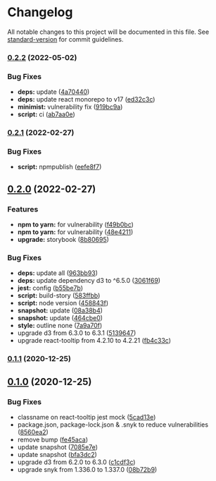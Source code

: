 # Changelog

All notable changes to this project will be documented in this file. See [standard-version](https://github.com/conventional-changelog/standard-version) for commit guidelines.

### [0.2.2](https://github.com/eunchurn/windrose-chart/compare/v0.2.1...v0.2.2) (2022-05-02)


### Bug Fixes

* **deps:** update ([4a70440](https://github.com/eunchurn/windrose-chart/commit/4a70440930a41d8cd8fddf565a2e04b2bc2568f0))
* **deps:** update react monorepo to v17 ([ed32c3c](https://github.com/eunchurn/windrose-chart/commit/ed32c3cdf72da7b2df24ceb0a6d6a4cb167891c3))
* **minimist:** vulnerability fix ([919bc9a](https://github.com/eunchurn/windrose-chart/commit/919bc9a50d7b47ea77c41046fc5feba4424fe83b))
* **script:** ci ([ab7aa0e](https://github.com/eunchurn/windrose-chart/commit/ab7aa0ea25aed5e64b0f7b1d1c74d5d0190504bf))

### [0.2.1](https://github.com/eunchurn/windrose-chart/compare/v0.2.0...v0.2.1) (2022-02-27)


### Bug Fixes

* **script:** npmpublish ([eefe8f7](https://github.com/eunchurn/windrose-chart/commit/eefe8f7300b9152420d70e484ace3bab36e4902e))

## [0.2.0](https://github.com/eunchurn/windrose-chart/compare/v0.1.1...v0.2.0) (2022-02-27)


### Features

* **npm to yarn:** for vulnerability ([f49b0bc](https://github.com/eunchurn/windrose-chart/commit/f49b0bc00e03fb4eb782f7b57b0e89954e38dd7b))
* **npm to yarn:** for vulnerability ([48e4211](https://github.com/eunchurn/windrose-chart/commit/48e421169a8068c6b38b984f4a488acddabba6c6))
* **upgrade:** storybook ([8b80695](https://github.com/eunchurn/windrose-chart/commit/8b80695a9b2a62884e16a806c952aadd21c7602b))


### Bug Fixes

* **deps:** update all ([963bb93](https://github.com/eunchurn/windrose-chart/commit/963bb935d95420c4a160cd04cd6b620088b0f8b7))
* **deps:** update dependency d3 to ^6.5.0 ([3061f69](https://github.com/eunchurn/windrose-chart/commit/3061f69ec7b2e5778d7ee744889d3244e4931205))
* **jest:** config ([b55be7b](https://github.com/eunchurn/windrose-chart/commit/b55be7bb64e0b34410caee01a0268f52bedb0598))
* **script:** build-story ([583ffbb](https://github.com/eunchurn/windrose-chart/commit/583ffbb692b6a8b04baefe635633c331459ae4d1))
* **script:** node version ([458843f](https://github.com/eunchurn/windrose-chart/commit/458843f6b3c8e3332c41a93b6589f07eaf1f9b1b))
* **snapshot:** update ([08a38b4](https://github.com/eunchurn/windrose-chart/commit/08a38b41c8d852e81c2e7e4147dab3b9294a951a))
* **snapshot:** update ([464cbe0](https://github.com/eunchurn/windrose-chart/commit/464cbe0a9138b32c68426668d374728ea1e573b6))
* **style:** outline none ([7a9a70f](https://github.com/eunchurn/windrose-chart/commit/7a9a70f879516a49e1c5f35fd787dab01f7f9b8e))
* upgrade d3 from 6.3.0 to 6.3.1 ([5139647](https://github.com/eunchurn/windrose-chart/commit/5139647f030698fa6372db04d7aa3a0dfd4a8860))
* upgrade react-tooltip from 4.2.10 to 4.2.21 ([fb4c33c](https://github.com/eunchurn/windrose-chart/commit/fb4c33c466cbd92e115220c0e570b945e046f6d3))

### [0.1.1](https://github.com/eunchurn/windrose-chart/compare/v0.1.0...v0.1.1) (2020-12-25)

## [0.1.0](https://github.com/eunchurn/windrose-chart/compare/v0.0.2...v0.1.0) (2020-12-25)


### Bug Fixes

* classname on react-tooltip jest mock ([5cad13e](https://github.com/eunchurn/windrose-chart/commit/5cad13ef52952c8d2054b7f967034cc409c54f5e))
* package.json, package-lock.json & .snyk to reduce vulnerabilities ([8560ea2](https://github.com/eunchurn/windrose-chart/commit/8560ea285008de3e36114b40503a3f49ca0743e8))
* remove bump ([fe45aca](https://github.com/eunchurn/windrose-chart/commit/fe45aca8221f9017bec021f50a3ebe2131b7f325))
* update snapshot ([7085e7e](https://github.com/eunchurn/windrose-chart/commit/7085e7e67a369d20154d5ff24ea560264760651e))
* update snapshot ([bfa3dc2](https://github.com/eunchurn/windrose-chart/commit/bfa3dc2a047133ea22ba88403995b8169f4a1955))
* upgrade d3 from 6.2.0 to 6.3.0 ([c1cdf3c](https://github.com/eunchurn/windrose-chart/commit/c1cdf3c377127a29f42728d698a8e4ea4b153b93))
* upgrade snyk from 1.336.0 to 1.337.0 ([08b72b9](https://github.com/eunchurn/windrose-chart/commit/08b72b973bac47e5124482e659839c81c3e720fb))
